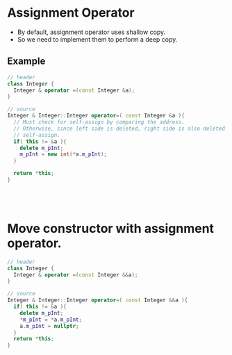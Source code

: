 # Assignment Operator

- By default, assignment operator uses shallow copy.
- So we need to implement them to perform a deep copy.

## Example
```cpp
// header
class Integer {
  Integer & operator =(const Integer &a);
}

// source
Integer & Integer::Integer operator=( const Integer &a ){
  // Must check for self-assign by comparing the address.
  // Otherwise, since left side is deleted, right side is also deleted for
  // self-assign.
  if( this != &a ){
    delete m_pInt;
    m_pInt = new int(*a.m_pInt);
  }

  return *this;
}
```
<br />
<br />

# Move constructor with assignment operator.
```cpp
// header
class Integer {
  Integer & operator =(const Integer &&a);
}

// source
Integer & Integer::Integer operator=( const Integer &&a ){
  if( this != &a ){
    delete m_pInt;
    *m_pInt = *a.m_pInt;
    a.m_pInt = nullptr;
  }
  return *this;
}
```

